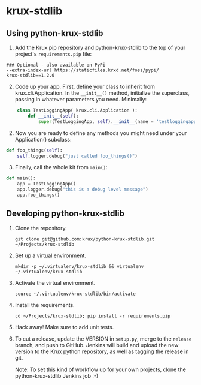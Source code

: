 # krux-stdlib

## Using python-krux-stdlib

1.  Add the Krux pip repository and python-krux-stdlib to the top of
    your project's `requirements.pip` file:

```unix
### Optional - also available on PyPi
--extra-index-url https://staticfiles.krxd.net/foss/pypi/
krux-stdlib==1.2.0
```
2.  Code up your app. First, define your class to inherit from krux.cli.Application. In the `__init__()` method, 
initialize the superclass, passing in whatever parameters you need. Minimally:
```python
    class TestLoggingApp( krux.cli.Application ):
        def __init__(self):
            super(TestLoggingApp, self).__init__(name = 'testloggingapp', syslog_facility='local0')
```

2. Now you are ready to define any methods you might need under your Application() subclass:
```python
def foo_things(self):
    self.logger.debug("just called foo_things()")
```
3. Finally, call the whole kit from `main()`:
```python
def main():
    app = TestLoggingApp()
    app.logger.debug("this is a debug level message")
    app.foo_things()
```

## Developing python-krux-stdlib

1.  Clone the repository.

        git clone git@github.com:krux/python-krux-stdlib.git ~/Projects/krux-stdlib

2.  Set up a virtual environment.

        mkdir -p ~/.virtualenv/krux-stdlib && virtualenv ~/.virtualenv/krux-stdlib

3.  Activate the virtual environment.

        source ~/.virtualenv/krux-stdlib/bin/activate

4.  Install the requirements.

        cd ~/Projects/krux-stdlib; pip install -r requirements.pip

5.  Hack away! Make sure to add unit tests.

7.  To cut a release, update the VERSION in `setup.py`, merge to the
    `release` branch, and push to GitHub. Jenkins will build and
    upload the new version to the Krux python repository, as well as
    tagging the release in git.

    Note: To set this kind of workflow up for your own projects, clone
    the python-krux-stdlib Jenkins job :-)

